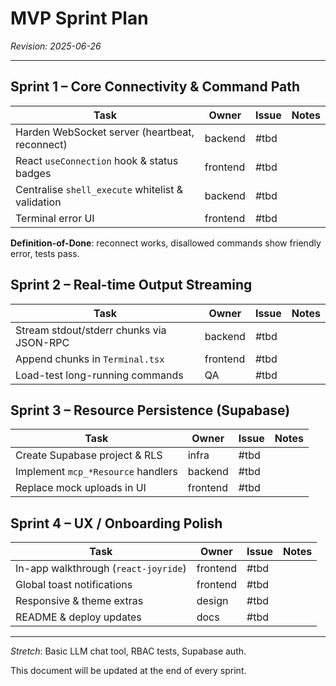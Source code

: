 # MVP Sprint Plan

_Revision: 2025-06-26_

---

## Sprint 1 – Core Connectivity & Command Path

| Task                                              | Owner    | Issue | Notes |
| ------------------------------------------------- | -------- | ----- | ----- |
| Harden WebSocket server (heartbeat, reconnect)    | backend  | #tbd  |       |
| React `useConnection` hook & status badges        | frontend | #tbd  |       |
| Centralise `shell_execute` whitelist & validation | backend  | #tbd  |       |
| Terminal error UI                                 | frontend | #tbd  |       |

**Definition-of-Done**: reconnect works, disallowed commands show friendly error, tests pass.

## Sprint 2 – Real-time Output Streaming

| Task                                     | Owner    | Issue | Notes |
| ---------------------------------------- | -------- | ----- | ----- |
| Stream stdout/stderr chunks via JSON-RPC | backend  | #tbd  |       |
| Append chunks in `Terminal.tsx`          | frontend | #tbd  |       |
| Load-test long-running commands          | QA       | #tbd  |       |

## Sprint 3 – Resource Persistence (Supabase)

| Task                               | Owner    | Issue | Notes |
| ---------------------------------- | -------- | ----- | ----- |
| Create Supabase project & RLS      | infra    | #tbd  |       |
| Implement `mcp_*Resource` handlers | backend  | #tbd  |       |
| Replace mock uploads in UI         | frontend | #tbd  |       |

## Sprint 4 – UX / Onboarding Polish

| Task                                 | Owner    | Issue | Notes |
| ------------------------------------ | -------- | ----- | ----- |
| In-app walkthrough (`react-joyride`) | frontend | #tbd  |       |
| Global toast notifications           | frontend | #tbd  |       |
| Responsive & theme extras            | design   | #tbd  |       |
| README & deploy updates              | docs     | #tbd  |       |

---

_Stretch_: Basic LLM chat tool, RBAC tests, Supabase auth.

This document will be updated at the end of every sprint.
